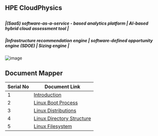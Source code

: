 ##
## HPE CloudPhysics  
##

##### |(SaaS) software-as-a-service - based analytics platform | AI-based hybrid cloud assessment tool | 

##### |Infrastructure recommendation engine | software-defined opportunity engine (SDOE) | Sizing engine |

![image](https://github.com/ashrafkgit/HPE-CloudPhysics/assets/134578702/565964f9-1536-4c9e-ac3d-53ab7493eff2)



## Document Mapper

| Serial No | Document Link |
| ------ | ------ |
| 1 | [Introduction][PlDa] |
| 2 | [Linux Boot Process][PlDb] |
| 3 | [Linux Distributions][PlDc] |
| 4 | [Linux Directory Structure][PlDd] |
| 5 | [Linux Filesystem][PlDe] |


[PlDa]: <./Docs/Introduction.md>
[PlDb]: <./Linux/Linux Boot Process.md>
[PlDc]: <./Linux/Linux Distributions.md>
[PlDd]: <./Linux/Linux Directory Structure.md>
[PlDe]: <./Linux/Linux Filesystem.md>
